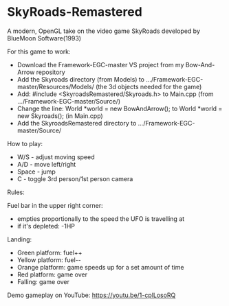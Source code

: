 # SkyRoads-Remastered
A modern, OpenGL take on the video game SkyRoads developed by BlueMoon Software(1993)

For this game to work:
- Download the Framework-EGC-master VS project from my Bow-And-Arrow repository
- Add the Skyroads directory (from Models) to .../Framework-EGC-master/Resources/Models/ (the 3d objects needed for the game)
- Add: #include <SkyroadsRemastered/Skyroads.h> to Main.cpp (from .../Framework-EGC-master/Source/)
- Change the line: World *world = new BowAndArrow(); to World *world = new Skyroads(); (in Main.cpp)
- Add the SkyroadsRemastered directory to .../Framework-EGC-master/Source/

How to play:

- W/S - adjust moving speed
- A/D - move left/right
- Space - jump
- C - toggle 3rd person/1st person camera

Rules:

Fuel bar in the upper right corner:
- empties proportionally to the speed the UFO is travelling at
- if it's depleted: -1HP

Landing:
- Green platform: fuel++
- Yellow platform: fuel--
- Orange platform: game speeds up for a set amount of time
- Red platform: game over
- Falling: game over
    
Demo gameplay on YouTube:
https://youtu.be/1-cplLosoRQ

    
